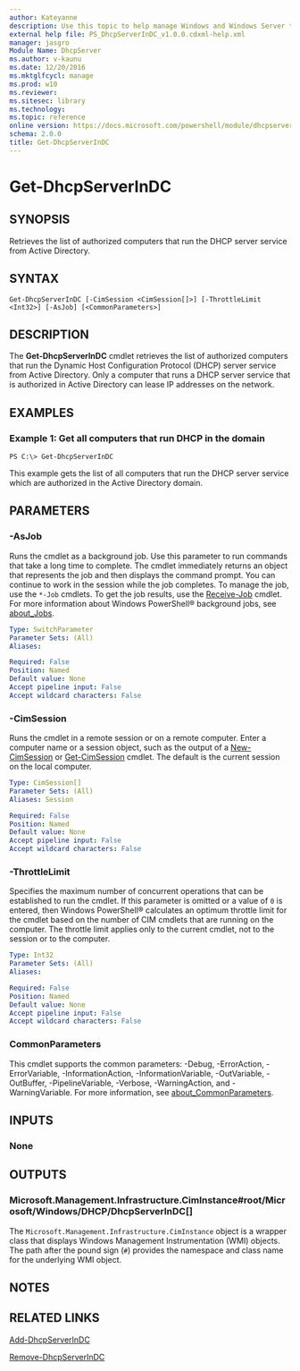 ```yaml
---
author: Kateyanne
description: Use this topic to help manage Windows and Windows Server technologies with Windows PowerShell.
external help file: PS_DhcpServerInDC_v1.0.0.cdxml-help.xml
manager: jasgro
Module Name: DhcpServer
ms.author: v-kaunu
ms.date: 12/20/2016
ms.mktglfcycl: manage
ms.prod: w10
ms.reviewer: 
ms.sitesec: library
ms.technology: 
ms.topic: reference
online version: https://docs.microsoft.com/powershell/module/dhcpserver/get-dhcpserverindc?view=windowsserver2022-ps&wt.mc_id=ps-gethelp
schema: 2.0.0
title: Get-DhcpServerInDC
---
```


# Get-DhcpServerInDC

## SYNOPSIS
Retrieves the list of authorized computers that run the DHCP server service from Active Directory.

## SYNTAX

```
Get-DhcpServerInDC [-CimSession <CimSession[]>] [-ThrottleLimit <Int32>] [-AsJob] [<CommonParameters>]
```

## DESCRIPTION
The **Get-DhcpServerInDC** cmdlet retrieves the list of authorized computers that run the Dynamic Host Configuration Protocol (DHCP) server service from Active Directory.
Only a computer that runs a DHCP server service that is authorized in Active Directory can lease IP addresses on the network.

## EXAMPLES

### Example 1: Get all computers that run DHCP in the domain
```
PS C:\> Get-DhcpServerInDC
```

This example gets the list of all computers that run the DHCP server service which are authorized in the Active Directory domain.

## PARAMETERS

### -AsJob
Runs the cmdlet as a background job.
Use this parameter to run commands that take a long time to complete. 
The cmdlet immediately returns an object that represents the job and then displays the command prompt.
You can continue to work in the session while the job completes.
To manage the job, use the `*-Job` cmdlets.
To get the job results, use the [Receive-Job](https://go.microsoft.com/fwlink/?LinkID=113372) cmdlet. 
For more information about Windows PowerShell® background jobs, see [about_Jobs](https://go.microsoft.com/fwlink/?LinkID=113251).

```yaml
Type: SwitchParameter
Parameter Sets: (All)
Aliases: 

Required: False
Position: Named
Default value: None
Accept pipeline input: False
Accept wildcard characters: False
```

### -CimSession
Runs the cmdlet in a remote session or on a remote computer.
Enter a computer name or a session object, such as the output of a [New-CimSession](https://go.microsoft.com/fwlink/p/?LinkId=227967) or [Get-CimSession](https://go.microsoft.com/fwlink/p/?LinkId=227966) cmdlet.
The default is the current session on the local computer.

```yaml
Type: CimSession[]
Parameter Sets: (All)
Aliases: Session

Required: False
Position: Named
Default value: None
Accept pipeline input: False
Accept wildcard characters: False
```

### -ThrottleLimit
Specifies the maximum number of concurrent operations that can be established to run the cmdlet.
If this parameter is omitted or a value of `0` is entered, then Windows PowerShell® calculates an optimum throttle limit for the cmdlet based on the number of CIM cmdlets that are running on the computer.
The throttle limit applies only to the current cmdlet, not to the session or to the computer.

```yaml
Type: Int32
Parameter Sets: (All)
Aliases: 

Required: False
Position: Named
Default value: None
Accept pipeline input: False
Accept wildcard characters: False
```

### CommonParameters
This cmdlet supports the common parameters: -Debug, -ErrorAction, -ErrorVariable, -InformationAction, -InformationVariable, -OutVariable, -OutBuffer, -PipelineVariable, -Verbose, -WarningAction, and -WarningVariable. For more information, see [about_CommonParameters](https://go.microsoft.com/fwlink/?LinkID=113216).

## INPUTS

### None

## OUTPUTS

### Microsoft.Management.Infrastructure.CimInstance#root/Microsoft/Windows/DHCP/DhcpServerInDC[]
The `Microsoft.Management.Infrastructure.CimInstance` object is a wrapper class that displays Windows Management Instrumentation (WMI) objects.
The path after the pound sign (`#`) provides the namespace and class name for the underlying WMI object.

## NOTES

## RELATED LINKS

[Add-DhcpServerInDC](./Add-DhcpServerInDC.md)

[Remove-DhcpServerInDC](./Remove-DhcpServerInDC.md)

